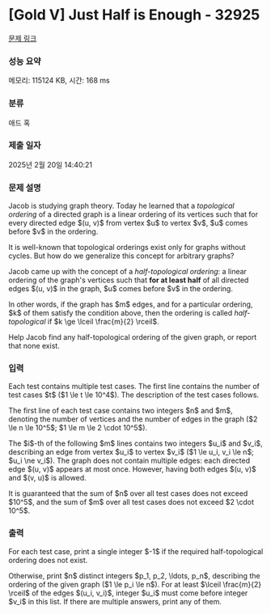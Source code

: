 # [Gold V] Just Half is Enough - 32925 

[문제 링크](https://www.acmicpc.net/problem/32925) 

### 성능 요약

메모리: 115124 KB, 시간: 168 ms

### 분류

애드 혹

### 제출 일자

2025년 2월 20일 14:40:21

### 문제 설명

<p>Jacob is studying graph theory. Today he learned that a <em>topological ordering</em> of a directed graph is a linear ordering of its vertices such that for every directed edge $(u, v)$ from vertex $u$ to vertex $v$, $u$ comes before $v$ in the ordering.</p>

<p>It is well-known that topological orderings exist only for graphs without cycles. But how do we generalize this concept for arbitrary graphs?</p>

<p>Jacob came up with the concept of a <em>half-topological ordering</em>: a linear ordering of the graph's vertices such that <strong>for at least half</strong> of all directed edges $(u, v)$ in the graph, $u$ comes before $v$ in the ordering.</p>

<p>In other words, if the graph has $m$ edges, and for a particular ordering, $k$ of them satisfy the condition above, then the ordering is called <em>half-topological</em> if $k \ge \lceil \frac{m}{2} \rceil$.</p>

<p>Help Jacob find any half-topological ordering of the given graph, or report that none exist.</p>

### 입력 

 <p>Each test contains multiple test cases. The first line contains the number of test cases $t$ ($1 \le t \le 10^4$). The description of the test cases follows.</p>

<p>The first line of each test case contains two integers $n$ and $m$, denoting the number of vertices and the number of edges in the graph ($2 \le n \le 10^5$; $1 \le m \le 2 \cdot 10^5$).</p>

<p>The $i$-th of the following $m$ lines contains two integers $u_i$ and $v_i$, describing an edge from vertex $u_i$ to vertex $v_i$ ($1 \le u_i, v_i \le n$; $u_i \ne v_i$). The graph does not contain multiple edges: each directed edge $(u, v)$ appears at most once. However, having both edges $(u, v)$ and $(v, u)$ is allowed.</p>

<p>It is guaranteed that the sum of $n$ over all test cases does not exceed $10^5$, and the sum of $m$ over all test cases does not exceed $2 \cdot 10^5$.</p>

### 출력 

 <p>For each test case, print a single integer $-1$ if the required half-topological ordering does not exist.</p>

<p>Otherwise, print $n$ distinct integers $p_1, p_2, \ldots, p_n$, describing the ordering of the given graph ($1 \le p_i \le n$). For at least $\lceil \frac{m}{2} \rceil$ of the edges $(u_i, v_i)$, integer $u_i$ must come before integer $v_i$ in this list. If there are multiple answers, print any of them.</p>

